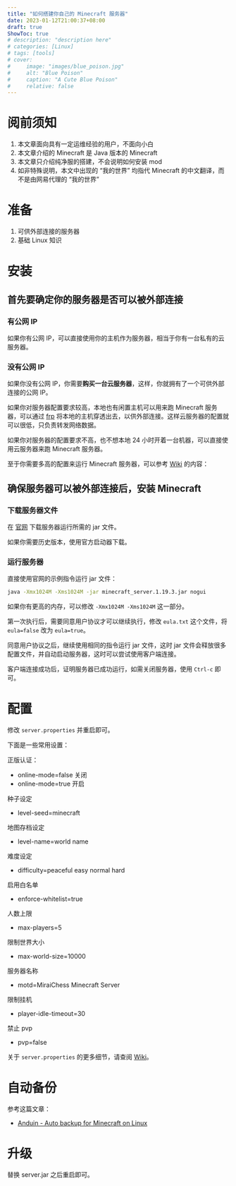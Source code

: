 ```yaml
---
title: "如何搭建你自己的 Minecraft 服务器"
date: 2023-01-12T21:00:37+08:00
draft: true
ShowToc: true
# description: "description here"
# categories: [Linux]
# tags: [tools]
# cover:
#     image: "images/blue_poison.jpg"
#     alt: "Blue Poison"
#     caption: "A Cute Blue Poison"
#     relative: false
---
```


# 阅前须知

1. 本文章面向具有一定运维经验的用户，不面向小白
2. 本文章介绍的 Minecraft 是 Java 版本的 Minecraft
3. 本文章只介绍纯净服的搭建，不会说明如何安装 mod
4. 如非特殊说明，本文中出现的 “我的世界” 均指代 Minecraft 的中文翻译，而不是由网易代理的 “我的世界”

# 准备

1. 可供外部连接的服务器
2. 基础 Linux 知识

# 安装

## 首先要确定你的服务器是否可以被外部连接

### 有公网 IP

如果你有公网 IP，可以直接使用你的主机作为服务器，相当于你有一台私有的云服务器。

### 没有公网 IP

如果你没有公网 IP，你需要**购买一台云服务器**，这样，你就拥有了一个可供外部连接的公网 IP。

如果你对服务器配置要求较高，本地也有闲置主机可以用来跑 Minecraft 服务器，可以通过 [frp](https://github.com/fatedier/frp) 将本地的主机穿透出去，以供外部连接。这样云服务器的配置就可以很低，只负责转发网络数据。

如果你对服务器的配置要求不高，也不想本地 24 小时开着一台机器，可以直接使用云服务器来跑 Minecraft 服务器。

至于你需要多高的配置来运行 Minecraft 服务器，可以参考 [Wiki](https://minecraft.fandom.com/zh/wiki/%E6%9C%8D%E5%8A%A1%E5%99%A8/%E9%9C%80%E6%B1%82/%E4%B8%93%E7%94%A8) 的内容：

## 确保服务器可以被外部连接后，安装 Minecraft

### 下载服务器文件

在 [官网](https://www.minecraft.net/zh-hans/download/server) 下载服务器运行所需的 jar 文件。

如果你需要历史版本，使用官方启动器下载。

### 运行服务器

直接使用官网的示例指令运行 jar 文件：

```bash
java -Xmx1024M -Xms1024M -jar minecraft_server.1.19.3.jar nogui
```

如果你有更高的内存，可以修改 `-Xmx1024M -Xms1024M` 这一部分。

第一次执行后，需要同意用户协议才可以继续执行，修改 `eula.txt` 这个文件，将 `eula=false` 改为 `eula=true`。

同意用户协议之后，继续使用相同的指令运行 jar 文件，这时 jar 文件会释放很多配置文件，并自动启动服务器，这时可以尝试使用客户端连接。

客户端连接成功后，证明服务器已成功运行，如需关闭服务器，使用 `Ctrl-c` 即可。

# 配置

修改 `server.properties` 并重启即可。

下面是一些常用设置：

正版认证：
- online-mode=false 关闭
- online-mode=true 开启

种子设定
- level-seed=minecraft

地图存档设定
- level-name=world name

难度设定
- difficulty=peaceful easy normal hard

启用白名单
- enforce-whitelist=true

人数上限
- max-players=5

限制世界大小
- max-world-size=10000

服务器名称
- motd=MiraiChess Minecraft Server

限制挂机
- player-idle-timeout=30

禁止 pvp
- pvp=false

关于 `server.properties` 的更多细节，请查阅 [Wiki](https://minecraft.fandom.com/zh/wiki/Server.properties)。

# 自动备份

参考这篇文章：

- [Anduin - Auto backup for Minecraft on Linux](https://anduin.aiursoft.cn/post/2021/12/24/auto-backup-for-minecraft-on-linux)

# 升级

替换 server.jar 之后重启即可。
